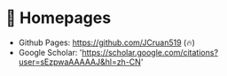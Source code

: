 # 📎 Homepages

- Github Pages: https://github.com/JCruan519 (🔥)
- Google Scholar: 'https://scholar.google.com/citations?user=sEzpwaAAAAAJ&hl=zh-CN'

